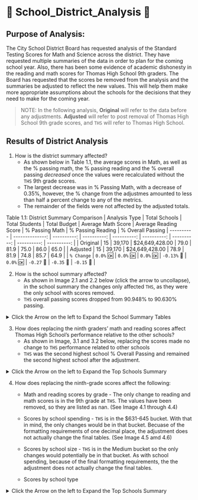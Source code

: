 # :school: School_District_Analysis :school:

## Purpose of Analysis: 
The City School District Board has requested analysis of the Standard Testing Scores for Math and Science across the district. They have requested multiple summaries of the data in order to plan for the coming school year. Also, there has been some evidence of academic dishonesty in the reading and math scores for Thomas High School 9th graders. The Board has requested that the scores be removed from the analysis and the summaries be adjusted to reflect the new values. This will help them make more appropriate assumptions about the schools for the decisions that they need to make for the coming year. 

> NOTE: In the following analysis, **Original** will refer to the data before any adjustments. **Adjusted** will refer to post removal of Thomas High School 9th grade scores, and `THS` will refer to Thomas High School.

## Results of District Analysis

1. How is the district summary affected?
    * As shown below in Table 1.1, the average scores in Math, as well as the % passing math, the % passing reading and the % overall passing *decreased* once the values were recalculated without the `THS` 9th grade scores.
    * The largest decrease was in % Passing Math, with a decrease of 0.35%, however, the % change from the adjustmes amounted to less than half a percent change to any of the metrics.
    * The remainder of the fields were not affected by the adjusted totals.
 
Table 1.1: District Summary Comparison 
| Analysis Type | Total Schools |	Total Students |	Total Budget |	Average Math Score |	Average Reading Score |	% Passing Math |	% Passing Reading |	% Overall Passing
| ---------- | --------------: | ----------: | ----------: | ----------: | ----------: | ----------: | ----------: | ----------: |
| Original | 15 |	39,170 |	$24,649,428.00 |	79.0 |	81.9 |	75.0 |	86.0 |	65.0 |
| Adjusted | 15 |	39,170 |	$24,649,428.00 |	78.9 |	81.9 |	74.8 |	85.7 |	64.9 |
| `% Change` | `0.0%` :ok: | `0.0%` :ok: | `0.0%` :ok: | `-0.13%` :small_red_triangle_down: | `0.0%` :ok: | `-0.27` :small_red_triangle_down: | `-0.35` :small_red_triangle_down: | `-0.15` :small_red_triangle_down: |

2. How is the school summary affected?
      * As shown in Image 2.1 and 2.2 below (click the arrow to uncollapse), in the school summary the changes only affected `THS`, as they were the only school with scores removed.
      * `THS` overall passing scores dropped from 90.948% to 90.630% passing.
      
 <details><summary>Click the Arrow on the left to Expand the School Summary Tables </summary>
 <p>

 | Image 2.1: Original School Summary |
 | --- |
 | <img src="/Images/School_Summary_Original.png" width="600"> |

 | Image 2.2: Adjusted School Summary |
 | --- |
 | <img src="/Images/School_Summary_Adjusted.png" width="600"> |

 </p>
 </details>

3. How does replacing the ninth graders’ math and reading scores affect Thomas High School’s performance relative to the other schools?
      * As shown in Image, 3.1 and 3.2 below, replacing the scores made no change to `THS` performance related to other schools
      * `THS` was the second highest school % Overall Passing and remained the second highest school after the adjustment.
      
<details><summary>Click the Arrow on the left to Expand the Top Schools Summary </summary>
 <p>

 | Image 3.1: Original Top School Summary |
 | --- |
 | <img src="/Images/Top_Schools_Original.png" width="600"> |

 | Image 3.2: Adjusted Top School Summary |
 | --- |
 | <img src="/Images/Top_Schools_Adjusted.png" width="600"> |

 </p>
 </details>      
 

4. How does replacing the ninth-grade scores affect the following:
      * Math and reading scores by grade -  The only change to reading and math scores is in the 9th grade at `THS`. The values have been removed, so they are listed as nan. (See Image 4.1 through 4.4)
      * Scores by school spending -  `THS` is in the $631-645 bucket. With that in mind, the only changes would be in that bucket. Becuase of the formatting requirements of one decimal place, the adjustment does not actually change the final tables. (See Image 4.5 amd 4.6)
  
      * Scores by school size - `THS` is in the Medium bucket so the only changes would potentially be in that bucket. As with school spending, because of the final formatting requirements, the the adjustment does not actually change the final tables.
  
      * Scores by school type
<details><summary>Click the Arrow on the left to Expand the Top Schools Summary </summary>
 <p>

 | Image 4.1: Original Math Scores by Grade | Image 4.2: Adjusted Math Scores by Grade |
 | --- | --- |
 | <img src="/Images/Math_Scores_Original.png" width="600"> | <img src="/Images/Math_Scores_Adjusted.png" width="600"> |
 | Image 4.3: Original Reading Sco# :school: School_District_Analysis :school:

## Purpose of Analysis: 
The City School District Board has requested analysis of the Standard Testing Scores for Math and Science across the district. They have requested multiple summaries of the data in order to plan for the coming school year. Also, there has been some evidence of academic dishonesty in the reading and math scores for Thomas High School 9th graders. The Board has requested that the scores be removed from the analysis and the summaries be adjusted to reflect the new values. This will help them make more appropriate assumptions about the schools for the decisions that they need to make for the coming year. 

> NOTE: In the following analysis, **Original** will refer to the data before any adjustments. **Adjusted** will refer to post removal of Thomas High School 9th grade scores, and `THS` will refer to Thomas High School.

## Results of District Analysis

1. How is the district summary affected?
    * As shown below in Table 1.1, the average scores in Math, as well as the % passing math, the % passing reading and the % overall passing *decreased* once the values were recalculated without the `THS` 9th grade scores.
    * The largest decrease was in % Passing Math, with a decrease of 0.35%, however, the % change from the adjustmes amounted to less than half a percent change to any of the metrics.
    * The remainder of the fields were not affected by the adjusted totals.
 
Table 1.1: District Summary Comparison 
| Analysis Type | Total Schools |	Total Students |	Total Budget |	Average Math Score |	Average Reading Score |	% Passing Math |	% Passing Reading |	% Overall Passing
| ---------- | --------------: | ----------: | ----------: | ----------: | ----------: | ----------: | ----------: | ----------: |
| Original | 15 |	39,170 |	$24,649,428.00 |	79.0 |	81.9 |	75.0 |	86.0 |	65.0 |
| Adjusted | 15 |	39,170 |	$24,649,428.00 |	78.9 |	81.9 |	74.8 |	85.7 |	64.9 |
| `% Change` | `0.0%` :ok: | `0.0%` :ok: | `0.0%` :ok: | `-0.13%` :small_red_triangle_down: | `0.0%` :ok: | `-0.27` :small_red_triangle_down: | `-0.35` :small_red_triangle_down: | `-0.15` :small_red_triangle_down: |

2. How is the school summary affected?
      * As shown in Image 2.1 and 2.2 below (click the arrow to uncollapse), in the school summary the changes only affected `THS`, as they were the only school with scores removed.
      * `THS` overall passing scores dropped from 90.948% to 90.630% passing.
      
 <details><summary>Click the Arrow on the left to Expand the School Summary Tables </summary>
 <p>

 | Image 2.1: Original School Summary |
 | --- |
 | <img src="/Images/School_Summary_Original.png" width="600"> |

 | Image 2.2: Adjusted School Summary |
 | --- |
 | <img src="/Images/School_Summary_Adjusted.png" width="600"> |

 </p>
 </details>

3. How does replacing the ninth graders’ math and reading scores affect Thomas High School’s performance relative to the other schools?
      * As shown in Image, 3.1 and 3.2 below, replacing the scores made no change to `THS` performance related to other schools
      * `THS` was the second highest school % Overall Passing and remained the second highest school after the adjustment.
      
<details><summary>Click the Arrow on the left to Expand the Top Schools Summary Tables </summary>
 <p>

 | Image 3.1: Original Top School Summary |
 | --- |
 | <img src="/Images/Top_Schools_Original.png" width="600"> |

 | Image 3.2: Adjusted Top School Summary |
 | --- |
 | <img src="/Images/Top_Schools_Adjusted.png" width="600"> |

 </p>
 </details>      
 

4. How does replacing the ninth-grade scores affect the following:
      * Math and reading scores by grade -  The only change to reading and math scores is in the 9th grade at `THS`. The values have been removed, so they are listed as NaN. (See Image 4.1 through 4.4)
      * Scores by school spending -  `THS` is in the $631-645 bucket. With that in mind, the only changes would be in that bucket. Becuase of the formatting requirements of one decimal place, the adjustment does not actually change the final tables. (See Image 4.5 and 4.6)
  
      * Scores by school size - `THS` is in the Medium bucket so the only changes would potentially be in that bucket. As with school spending, because of the final formatting requirements, the the adjustment does not actually change the final tables. (See Image 4.7 and 4.8)
  
      * Scores by school type - `THS` is a Charter school, so the only changes would be for Charter schools. Once again, because of the final formatting requirements, the the adjustment does not actually change the final tables. (See Image 4.9 through 4.10)
      
<details><summary>Click the Arrow on the left to Expand the Top Schools Summary Tables </summary> (See Image 4.7 and 4.4)
 <p>

 | Image 4.1: Original Math Scores by Grade | Image 4.2: Adjusted Math Scores by Grade |
 | --- | --- |
 | <img src="/Images/Math_Scores_Original.png" width="600"> | <img src="/Images/Math_Scores_Adjusted.png" width="600"> |
 | Image 4.3: Original Reading Scores by Grade | Image 4.4: Adjusted Reading Scores by Grade |
 | <img src="/Images/Read_Scores_Original.png" width="600"> | <img src="/Images/Read_Scores_Adjusted.png" width="600"> |

 | Image 4.5: Original Scores by Spending | Image 4.6: Adjusted Scores by Spending |
 | --- | --- |
 | <img src="/Images/Scores_by_Spending_Org.png" width="800"> | <img src="/Images/Scores_by_Spending_Adj.png" width="800"> |
 
 | Image 4.7: Original Scores by School Size | Image 4.8: Adjusted Scores by School Size |
 | --- | --- |
 | <img src="/Images/Scores_by_School_Size_Org.png" width="800"> | <img src="/Images/Scores_by_School_Size_Adj.png" width="800"> |
 
  | Image 4.9: Original Scores by School Type | Image 4.10: Adjusted Scores by School Type |
 | --- | --- |
 | <img src="/Images/Scores_by_School_Type_Org.png" width="800"> | <img src="/Images/Scores_by_School_Type_Adj.png" width="800"> |
    
 </p>
 </details> 

### Summary
Overall the adjustment of scores to remove the THS 9th grade scores, did not make many signifigant changes to the overall final summaries. With this in mind, the district board can be confident in any decisions they have already agreed on prior to removal of the contested scores from `THS`.
1. The overall distrcit summary showed a small drop in several scores including math and reading scores and the % passing
2. The adjustments to the data did not change the position of `THS` in the list of top schools.
3. The final scores by grade for math and reading shows a NaN for 9th grade at `THS`
4. Due to the final formatting requirements, the summary breakdowns by grade, spending, school size and school type did not change, even for the buckets that `THS` was in. The average scores and % passing did drop a bit, but the change was so small in the summaries that they did not change the final results once the values were rounded to one or no decimals.
res by Grade | Image 4.4: Adjusted Reading Scores by Grade |
 | <img src="/Images/Read_Scores_Original.png" width="600"> | <img src="/Images/Read_Scores_Adjusted.png" width="600"> |

 | Image 4.5: Original Scores by Spending | Image 4.5: Adjusted Scores by Spending |
 | --- | --- |
 | <img src="/Images/Scores_by_Spending_Org.png" width="600"> | <img src="/Images/Scores_by_Spending_Adj.png" width="600"> |
    
 </p>
 </details> 
